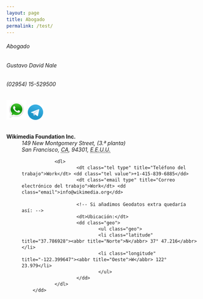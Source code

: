 ```yaml
---  
layout: page
title: Abogado
permalink: /test/
---  
```


###### Abogado  

###### Gustavo David Nale  

###### (02954) 15-529500  

###### [![](/images/whatsapp.png)](https://wa.me/5492954529500/) [![](/images/telegram.png)](https://t.me/gustavo_ok/)  




<dl class="vcard">
        <dt class="fn n org"><strong>Wikimedia Foundation Inc.</strong></dt>
        <dd><address class="adr">
                <span class="street-address">149 New Montgomery Street</span>, (3.ª planta)<br />
                <span class="locality">San Francisco</span>, 
                <abbr class="region" title="California">CA</abbr>, 
                <span class="postal-code">94301</span>, 
                <abbr class="country-name" title="Estados Unidos">E.E.U.U.</abbr></address>

                <dl>
                        <dt class="tel type" title="Teléfono del trabajo">Work</dt> <dd class="tel value">+1-415-839-6885</dd>
                        <dt class="email type" title="Correo electrónico del trabajo">Work</dt> <dd class="email">info@wikimedia.org</dd>

                        <!-- Si añadimos Geodatos extra quedaría así: -->
                        <dt>Ubicación:</dt>
                        <dd class="geo">
                                <ul class="geo">
                                <li class="latitude" title="37.786928"><abbr title="Norte">N</abbr> 37° 47.216</abbr></li>
                                <li class="longitude" title="-122.399647"><abbr title="Oeste">W</abbr> 122° 23.979</li>
                                </ul>
                        </dd>
                </dl>
        </dd>
</dl>
